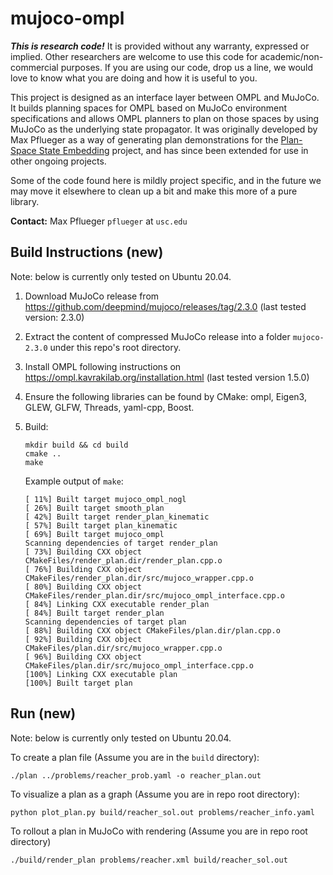 # mujoco-ompl

**_This is research code!_** It is provided without any warranty, expressed or implied.  Other researchers are welcome to use this code for academic/non-commercial purposes.  If you are using our code, drop us a line, we would love to know what you are doing and how it is useful to you.

This project is designed as an interface layer between OMPL and MuJoCo.  It builds planning spaces for OMPL based on MuJoCo environment specifications and allows OMPL planners to plan on those spaces by using MuJoCo as the underlying state propagator.  It was originally developed by Max Pflueger as a way of generating plan demonstrations for the [Plan-Space State Embedding](https://github.com/mpflueger/plan-space-state-embedding) project, and has since been extended for use in other ongoing projects.

Some of the code found here is mildly project specific, and in the future we may move it elsewhere to clean up a bit and make this more of a pure library.

**Contact:** Max Pflueger `pflueger` at `usc.edu`


## Build Instructions (new)

Note: below is currently only tested on Ubuntu 20.04.

1. Download MuJoCo release from https://github.com/deepmind/mujoco/releases/tag/2.3.0 (last tested version: 2.3.0)

2. Extract the content of compressed MuJoCo release into a folder `mujoco-2.3.0` under this repo's root directory.

3. Install OMPL following instructions on https://ompl.kavrakilab.org/installation.html (last tested version 1.5.0)

4. Ensure the following libraries can be found by CMake: ompl, Eigen3, GLEW, GLFW, Threads, yaml-cpp, Boost.

5. Build:
   ```
   mkdir build && cd build
   cmake ..
   make
   ```

   Example output of `make`:
   ```
   [ 11%] Built target mujoco_ompl_nogl
   [ 26%] Built target smooth_plan
   [ 42%] Built target render_plan_kinematic
   [ 57%] Built target plan_kinematic
   [ 69%] Built target mujoco_ompl
   Scanning dependencies of target render_plan
   [ 73%] Building CXX object CMakeFiles/render_plan.dir/render_plan.cpp.o
   [ 76%] Building CXX object CMakeFiles/render_plan.dir/src/mujoco_wrapper.cpp.o
   [ 80%] Building CXX object CMakeFiles/render_plan.dir/src/mujoco_ompl_interface.cpp.o
   [ 84%] Linking CXX executable render_plan
   [ 84%] Built target render_plan
   Scanning dependencies of target plan
   [ 88%] Building CXX object CMakeFiles/plan.dir/plan.cpp.o
   [ 92%] Building CXX object CMakeFiles/plan.dir/src/mujoco_wrapper.cpp.o
   [ 96%] Building CXX object CMakeFiles/plan.dir/src/mujoco_ompl_interface.cpp.o
   [100%] Linking CXX executable plan
   [100%] Built target plan
      ```


## Run (new)

Note: below is currently only tested on Ubuntu 20.04.


To create a plan file (Assume you are in the `build` directory):
```
./plan ../problems/reacher_prob.yaml -o reacher_plan.out
```

To visualize a plan as a graph (Assume you are in repo root directory):
```
python plot_plan.py build/reacher_sol.out problems/reacher_info.yaml
```

To rollout a plan in MuJoCo with rendering (Assume you are in repo root directory)
```
./build/render_plan problems/reacher.xml build/reacher_sol.out
```
